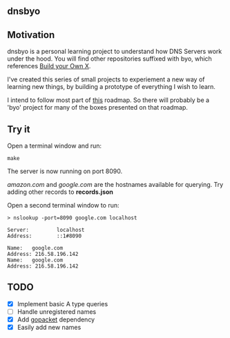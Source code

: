 ## dnsbyo

## Motivation
dnsbyo is a personal learning project to understand how DNS Servers work under the hood.
You will find other repositories suffixed with byo, which references [Build your Own X](https://github.com/danistefanovic/build-your-own-x).

I've created this series of small projects to experiement a new way of learning new things, by building a prototype of everything I wish to learn.

I intend to follow most part of [this](https://roadmap.sh/backend) roadmap. So there will probably be a 'byo' project for many of the boxes presented on that roadmap.

## Try it

Open a terminal window and run:

```
make
```

The server is now running on port 8090.

_amazon.com_ and _google.com_ are the hostnames available for querying.  Try adding other records to **records.json**

Open a second terminal window to run:

```
> nslookup -port=8090 google.com localhost

Server:         localhost
Address:        ::1#8090 
                          
Name:   google.com        
Address: 216.58.196.142   
Name:   google.com        
Address: 216.58.196.142   
```

## TODO
- [x] Implement basic A type queries
- [ ] Handle unregistered names
- [x] Add [gopacket](https://github.com/google/gopacket) dependency
- [x] Easily add new names
